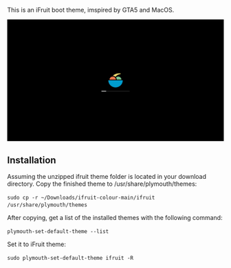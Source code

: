 This is an iFruit boot theme, imspired by GTA5 and MacOS.

![Alt text](ifruit_boot.png)

Installation
-------------------------------------------------------------------

Assuming the unzipped ifruit theme folder is located in your download directory.
Copy the finished theme to /usr/share/plymouth/themes:

`sudo cp -r ~/Downloads/ifruit-colour-main/ifruit /usr/share/plymouth/themes`

After copying, get a list of the installed themes with the following command:

`plymouth-set-default-theme --list`

Set it to iFruit theme:

`sudo plymouth-set-default-theme ifruit -R`

